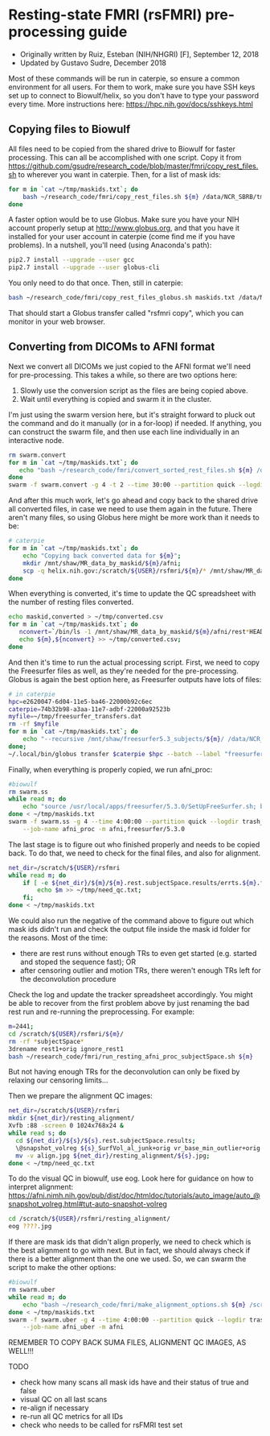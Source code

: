 # Resting-state FMRI (rsFMRI) pre-processing guide
* Originally written by Ruiz, Esteban (NIH/NHGRI) [F], September 12, 2018
* Updated by Gustavo Sudre, December 2018

Most of these commands will be run in caterpie, so ensure a common environment
for all users. For them to work, make sure you have SSH keys set up to connect
to Biowulf/helix, so you don't have to type your password every time. More instructions here: https://hpc.nih.gov/docs/sshkeys.html

## Copying files to Biowulf
All files need to be copied from the shared drive to Biowulf for faster
processing. This can all be accomplished with one script. Copy it from
https://github.com/gsudre/research_code/blob/master/fmri/copy_rest_files.sh
to wherever you want in caterpie. Then, for a list of mask ids:

```bash
for m in `cat ~/tmp/maskids.txt`; do
    bash ~/research_code/fmri/copy_rest_files.sh ${m} /data/NCR_SBRB/tmp/ /mnt/shaw/;
done
```

A faster option would be to use Globus. Make sure you have your NIH account
properly setup at http://www.globus.org, and that you have it installed for your
user account in caterpie (come find me if you have problems). In a nutshell,
you'll need (using Anaconda's path):

```bash
pip2.7 install --upgrade --user gcc
pip2.7 install --upgrade --user globus-cli
```

You only need to do that once. Then, still in caterpie:

```bash
bash ~/research_code/fmri/copy_rest_files_globus.sh maskids.txt /data/NCR_SBRB/tmp/ /mnt/shaw/
```

That should start a Globus transfer called "rsfmri copy", which you can monitor
in your web browser.

## Converting from DICOMs to AFNI format
Next we convert all DICOMs we just copied to the AFNI format we'll need for
pre-processing. This takes a while, so there are two options here:

1) Slowly use the conversion script as the files are being copied above.
2) Wait until everything is copied and swarm it in the cluster.

I'm just using the swarm version here, but it's straight forward to pluck out
the command and do it manually (or in a for-loop) if needed. If anything, you
can construct the swarm file, and then use each line individually in an
interactive node.

```bash
rm swarm.convert
for m in `cat ~/tmp/maskids.txt`; do
   echo "bash ~/research_code/fmri/convert_sorted_rest_files.sh ${m} /data/NCR_SBRB/tmp/dcm_mprage /data/NCR_SBRB/tmp/dcm_rsfmri/ /scratch/${USER}/rsfmri/" >> swarm.convert
done
swarm -f swarm.convert -g 4 -t 2 --time 30:00 --partition quick --logdir trash_convert --job-name afni_convert -m afni
```

And after this much work, let's go ahead and copy back to the shared drive all
converted files, in case we need to use them again in the future. There aren't
many files, so using Globus here might be more work than it needs to be:

```bash
# caterpie
for m in `cat ~/tmp/maskids.txt`; do
    echo "Copying back converted data for ${m}";
    mkdir /mnt/shaw/MR_data_by_maskid/${m}/afni;
    scp -q helix.nih.gov:/scratch/${USER}/rsfmri/${m}/* /mnt/shaw/MR_data_by_maskid/${m}/afni/;
done
```

When everything is converted, it's time to update the QC spreadsheet with the
number of resting files converted.

```bash
echo maskid,converted > ~/tmp/converted.csv
for m in `cat ~/tmp/maskids.txt`; do
   nconvert=`/bin/ls -1 /mnt/shaw/MR_data_by_maskid/${m}/afni/rest*HEAD | wc -l`;
   echo ${m},${nconvert} >> ~/tmp/converted.csv;
done
```

And then it's time to run the actual processing script. First, we need to copy
the Freesurfer files as well, as they're needed for the pre-processing. Globus
is again the best option here, as Freesurfer outputs have lots of files:

```bash
# in caterpie
hpc=e2620047-6d04-11e5-ba46-22000b92c6ec
caterpie=74b32b98-a3aa-11e7-adbf-22000a92523b
myfile=~/tmp/freesurfer_transfers.dat
rm -rf $myfile
for m in `cat ~/tmp/maskids.txt`; do 
    echo "--recursive /mnt/shaw/freesurfer5.3_subjects/${m}/ /data/NCR_SBRB/freesurfer5.3_subjects/${m}/" >> $myfile;
done;
~/.local/bin/globus transfer $caterpie $hpc --batch --label "freesurfer copy" < $myfile
```

Finally, when everything is properly copied, we run afni_proc:

```bash
#biowulf
rm swarm.ss
while read m; do 
    echo "source /usr/local/apps/freesurfer/5.3.0/SetUpFreeSurfer.sh; bash ~/research_code/fmri/run_resting_afni_proc_subjectSpace.sh ${m}" >> swarm.ss;
done < ~/tmp/maskids.txt
swarm -f swarm.ss -g 4 --time 4:00:00 --partition quick --logdir trash_ss \
    --job-name afni_proc -m afni,freesurfer/5.3.0
```

The last stage is to figure out who finished properly and needs to be copied
back. To do that, we need to check for the final files, and also for
alignment.

```bash
net_dir=/scratch/${USER}/rsfmri
while read m; do
    if [ -e ${net_dir}/${m}/${m}.rest.subjectSpace.results/errts.${m}.fanaticor+orig.HEAD ]; then
        echo $m >> ~/tmp/need_qc.txt;
    fi;
done < ~/tmp/maskids.txt
```

We could also run the negative of the command above to figure out which mask ids
didn't run and check the output file inside the mask id folder for the reasons.
Most of the time:

* there are rest runs without enough TRs to even get started (e.g. started and
  stoped the sequence fast); OR
* after censoring outlier and motion TRs, there weren't enough TRs left for the
  deconvolution procedure
  
Check the log and update the tracker spreadsheet accordingly. You might be able
to recover from the first problem above by just renaming the bad rest run and
re-running the preprocessing. For example:

```bash
m=2441;
cd /scratch/${USER}/rsfmri/${m}/
rm -rf *subjectSpace*
3drename rest1+orig ignore_rest1
bash ~/research_code/fmri/run_resting_afni_proc_subjectSpace.sh ${m}
```

But not having enough TRs for the deconvolution can only be fixed by relaxing
our censoring limits...

Then we prepare the alignment QC images:

```bash
net_dir=/scratch/${USER}/rsfmri
mkdir ${net_dir}/resting_alignment/
Xvfb :88 -screen 0 1024x768x24 &
while read s; do
  cd ${net_dir}/${s}/${s}.rest.subjectSpace.results;
  \@snapshot_volreg ${s}_SurfVol_al_junk+orig vr_base_min_outlier+orig align 88;
  mv -v align.jpg ${net_dir}/resting_alignment/${s}.jpg;
done < ~/tmp/need_qc.txt
```

To do the visual QC in biowulf, use eog. Look here for guidance on how to
interpret alignment:
https://afni.nimh.nih.gov/pub/dist/doc/htmldoc/tutorials/auto_image/auto_@snapshot_volreg.html#tut-auto-snapshot-volreg


```bash
cd /scratch/${USER}/rsfmri/resting_alignment/
eog ????.jpg
```

If there are mask ids that didn't align properly, we need to check which is the
best alignment to go with next. But in fact, we should always check if there is
a better alignment than the one we used. So, we can swarm the script to make the
other options:

```bash
#biowulf
rm swarm.uber
while read m; do 
    echo "bash ~/research_code/fmri/make_alignment_options.sh ${m} /scratch/sudregp/rsfmri" >> swarm.uber;
done < ~/tmp/maskids.txt
swarm -f swarm.uber -g 4 --time 4:00:00 --partition quick --logdir trash_uber \
    --job-name afni_uber -m afni
```


REMEMBER TO COPY BACK SUMA FILES, ALIGNMENT QC IMAGES, AS WELL!!!

TODO

* check how many scans all mask ids have and their status of true and false
* visual QC on all last scans
* re-align if necessary
* re-run all QC metrics for all IDs
* check who needs to be called for rsFMRI test set